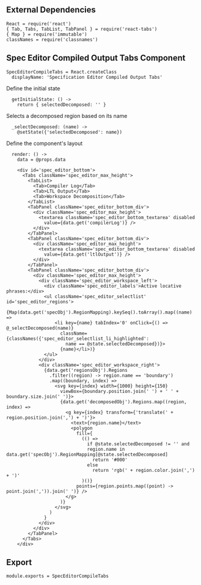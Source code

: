 External Dependencies
---------------------

    React = require('react')
    { Tab, Tabs, TabList, TabPanel } = require('react-tabs')
    { Map } = require('immutable')
    classNames = require('classnames')

Spec Editor Compiled Output Tabs Component
------------------------------------------

    SpecEditorCompileTabs = React.createClass
      displayName: 'Specification Editor Compiled Output Tabs'

Define the initial state

      getInitialState: () ->
        return { selectedDecomposed: '' }

Selects a decomposed region based on its name

      _selectDecomposed: (name) -> 
        @setState({'selectedDecomposed': name})

Define the component's layout        

      render: () ->
        data = @props.data

        <div id='spec_editor_bottom'>
          <Tabs className='spec_editor_max_height'>
            <TabList>
              <Tab>Compiler Log</Tab>
              <Tab>LTL Output</Tab>
              <Tab>Workspace Decomposition</Tab>
            </TabList>
            <TabPanel className='spec_editor_bottom_div'>
              <div className='spec_editor_max_height'>
                <textarea className='spec_editor_bottom_textarea' disabled
                  value={data.get('compilerLog')} />
              </div>
            </TabPanel>
            <TabPanel className='spec_editor_bottom_div'>
              <div className='spec_editor_max_height'>
                <textarea className='spec_editor_bottom_textarea' disabled
                  value={data.get('ltlOutput')} />
              </div>
            </TabPanel>
            <TabPanel className='spec_editor_bottom_div'>
              <div className='spec_editor_max_height'>
                <div className='spec_editor_workspace_left'>
                  <div className='spec_editor_labels'>Active locative phrases:</div>
                  <ul className='spec_editor_selectlist' id='spec_editor_regions'>
                    {Map(data.get('specObj').RegionMapping).keySeq().toArray().map((name) =>
                      <li key={name} tabIndex='0' onClick={() => @_selectDecomposed(name)}
                        className={classNames({'spec_editor_selectlist_li_highlighted':
                          name == @state.selectedDecomposed})}>
                        {name}</li>)}
                  </ul>
                </div>
                <div className='spec_editor_workspace_right'>
                  {data.get('regionsObj').Regions
                    .filter((region) -> region.name == 'boundary')
                    .map((boundary, index) =>
                      <svg key={index} width={1000} height={150}
                        viewBox={boundary.position.join(' ') + ' ' + boundary.size.join(' ')}>
                        {data.get('decomposedObj').Regions.map((region, index) =>
                          <g key={index} transform={'translate(' + region.position.join(',') + ')'}>
                            <text>{region.name}</text>
                            <polygon
                              fill={
                                (() =>
                                  if @state.selectedDecomposed != '' and
                                  region.name in data.get('specObj').RegionMapping[@state.selectedDecomposed]
                                    return '#000'
                                  else 
                                    return 'rgb(' + region.color.join(',') + ')'
                                )()}
                              points={region.points.map((point) -> point.join(',')).join(' ')} />
                          </g>
                        )}
                      </svg>
                    )
                  }
                </div>
              </div>
            </TabPanel>
          </Tabs>
        </div>


Export
------

    module.exports = SpecEditorCompileTabs
